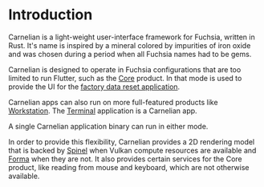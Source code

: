 # Introduction

Carnelian is a light-weight user-interface framework for Fuchsia, written in Rust. It's name is inspired by
a mineral colored by impurities of iron oxide and was chosen during a period
when all Fuchsia names had to be gems.

Carnelian is designed to operate in Fuchsia configurations that are too limited to run Flutter,
such as the [Core](https://fuchsia.googlesource.com/fuchsia/+/refs/heads/main/products/#core)
product. In that mode is used to provide the UI for the [factory data reset
application](https://fuchsia.googlesource.com/fuchsia/+/refs/heads/main/src/recovery/system/).

Carnelian apps can also run on more full-featured products like
[Workstation](https://fuchsia.googlesource.com/fuchsia/+/refs/heads/main/products/#workstation).
The [Terminal](https://fuchsia.googlesource.com/fuchsia/+/refs/heads/main/src/ui/bin/terminal/)
application is a Carnelian app.

A single Carnelian application binary can run in either mode.

In order to provide this flexibility, Carnelian provides a 2D rendering model that is backed by
[Spinel](https://fuchsia.googlesource.com/fuchsia/+/refs/heads/main/src/graphics/lib/compute/spinel/)
when Vulkan compute resources are available and
[Forma](https://fuchsia.googlesource.com/fuchsia/+/refs/heads/main/src/graphics/lib/compute/forma/)
when they are not. It also provides certain services for the Core product, like reading from mouse
and keyboard, which are not otherwise available.
